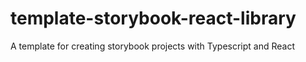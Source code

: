 # template-storybook-react-library
A template for creating storybook projects with Typescript and React
